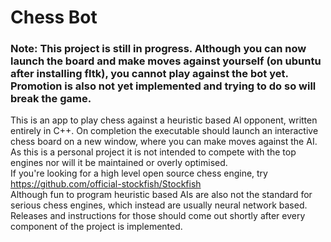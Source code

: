 # Chess Bot

### Note: This project is still in progress. Although you can now launch the board and make moves against yourself (on ubuntu after installing fltk), you cannot play against the bot yet. Promotion is also not yet implemented and trying to do so will break the game.

This is an app to play chess against a heuristic based AI opponent, written entirely in C++. On completion the executable should launch an interactive chess board on a new window, where you can make moves against the AI.  
As this is a personal project it is not intended to compete with the top engines nor will it be maintained or overly optimised.   
If you're looking for a high level open source chess engine, try https://github.com/official-stockfish/Stockfish  
Although fun to program heuristic based AIs are also not the standard for serious chess engines, which instead are usually neural network based.   
Releases and instructions for those should come out shortly after every component of the project is implemented.  
